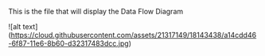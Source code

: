 This is the file that will display the Data Flow Diagram








![alt text] (https://cloud.githubusercontent.com/assets/21317149/18143438/a14cdd46-6f87-11e6-8b60-d32317483dcc.jpg)
